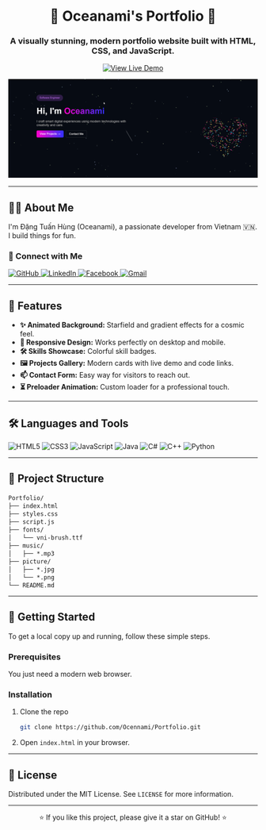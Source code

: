 <div align="center">

# 🌌 Oceanami's Portfolio 🌌

### A visually stunning, modern portfolio website built with HTML, CSS, and JavaScript.

[![View Live Demo](https://img.shields.io/badge/View_Live_Demo-25C488?style=for-the-badge&logo=vercel&logoColor=white)](https://portfolio-drab-eta-20.vercel.app/)

</div>

<p align="center">
  <img src="picture/PortfolioProject.png" width="800"/>
</p>

---

## 👨‍💻 About Me

I'm Đặng Tuấn Hùng (Oceanami), a passionate developer from Vietnam 🇻🇳. I build things for fun.

### 🤝 Connect with Me

<p align="left">
  <a href="https://github.com/Ocennami" target="_blank">
    <img src="https://img.shields.io/badge/GitHub-100000?style=for-the-badge&logo=github&logoColor=white" alt="GitHub"/>
  </a>
  <a href="https://www.linkedin.com/in/hung-dang-tuan-9a618737a/" target="_blank">
    <img src="https://img.shields.io/badge/LinkedIn-0077B5?style=for-the-badge&logo=linkedin&logoColor=white" alt="LinkedIn"/>
  </a>
  <a href="https://www.facebook.com/anghung.358819/" target="_blank">
    <img src="https://img.shields.io/badge/Facebook-1877F2?style=for-the-badge&logo=facebook&logoColor=white" alt="Facebook"/>
  </a>
  <a href="mailto:dangtuanhung2354@gmail.com" target="_blank">
    <img src="https://img.shields.io/badge/Gmail-D14836?style=for-the-badge&logo=gmail&logoColor=white" alt="Gmail"/>
  </a>
</p>

---

## 🚀 Features

- **✨ Animated Background:** Starfield and gradient effects for a cosmic feel.
- **📱 Responsive Design:** Works perfectly on desktop and mobile.
- **🛠️ Skills Showcase:** Colorful skill badges.
- **🖼️ Projects Gallery:** Modern cards with live demo and code links.
- **📫 Contact Form:** Easy way for visitors to reach out.
- **⏳ Preloader Animation:** Custom loader for a professional touch.

---

## 🛠️ Languages and Tools

<p align="left">
  <img src="https://img.shields.io/badge/HTML5-E34F26?style=for-the-badge&logo=html5&logoColor=white" alt="HTML5"/>
  <img src="https://img.shields.io/badge/CSS3-1572B6?style=for-the-badge&logo=css3&logoColor=white" alt="CSS3"/>
  <img src="https://img.shields.io/badge/JavaScript-F7DF1E?style=for-the-badge&logo=javascript&logoColor=black" alt="JavaScript"/>
  <img src="https://img.shields.io/badge/Java-ED8B00?style=for-the-badge&logo=openjdk&logoColor=white" alt="Java"/>
  <img src="https://img.shields.io/badge/C%23-239120?style=for-the-badge&logo=c-sharp&logoColor=white" alt="C#"/>
  <img src="https://img.shields.io/badge/C%2B%2B-00599C?style=for-the-badge&logo=c%2B%2B&logoColor=white" alt="C++"/>
  <img src="https://img.shields.io/badge/Python-3776AB?style=for-the-badge&logo=python&logoColor=white" alt="Python"/>
</p>

---

## 📂 Project Structure

```
Portfolio/
├── index.html
├── styles.css
├── script.js
├── fonts/
│   └── vni-brush.ttf
├── music/
│   ├── *.mp3
├── picture/
│   ├── *.jpg
│   └── *.png
└── README.md
```

---

## 🚀 Getting Started

To get a local copy up and running, follow these simple steps.

### Prerequisites

You just need a modern web browser.

### Installation

1.  Clone the repo
    ```sh
    git clone https://github.com/Ocennami/Portfolio.git
    ```
2.  Open `index.html` in your browser.

---

## 📜 License

Distributed under the MIT License. See `LICENSE` for more information.

---

<p align="center">
  ⭐️ If you like this project, please give it a star on GitHub! ⭐️
</p>
